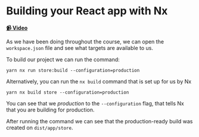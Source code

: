 # Building your React app with Nx

**[📹 Video](https://egghead.io/lessons/egghead-building-your-react-app-with-nx)**

As we have been doing throughout the course, we can open the `workspace.json` file and see what targets are available to us.

To build our project we can run the command:

```shell
yarn nx run store:build --configuration=production
```

Alternatively, you can run the `nx build` command that is set up for us by Nx

```shell
yarn nx build store --configuration=production
```

You can see that we _production_ to the `--configuration` flag, that tells Nx that you are building for production.

After running the command we can see that the production-ready build was created on `dist/app/store`.
